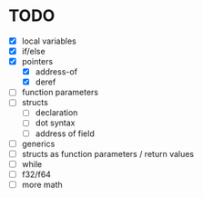 # TODO

- [x] local variables
- [x] if/else
- [x] pointers
  - [x] address-of
  - [x] deref
- [ ] function parameters
- [ ] structs
  - [ ] declaration
  - [ ] dot syntax
  - [ ] address of field
- [ ] generics
- [ ] structs as function parameters / return values
- [ ] while
- [ ] f32/f64
- [ ] more math
